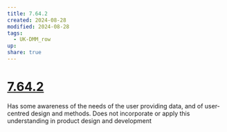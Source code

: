 ```yaml
---
title: 7.64.2
created: 2024-08-28
modified: 2024-08-28
tags:
  - UK-DMM_row
up: 
share: true
---
```

# [7.64.2](7.64.2.md)

Has some awareness of the needs of the user providing data, and of user-centred design and methods. Does not incorporate or apply this understanding in product design and development
